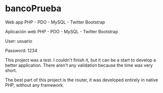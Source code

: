 # bancoPrueba

Web app PHP - PDO - MySQL - Twitter Bootstrap

Aplicación web PHP - PDO - MySQL - Twitter Bootstrap

User: usuario

Password: 1234

This project was a test. I couldn't finish it, but it can be a start to develop a better application. There aren't any validation because the time was very short.

The best part of this project is the router, it was developed entirely in native PHP, without any framework.
